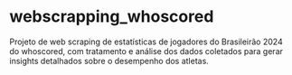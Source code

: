 # webscrapping_whoscored
Projeto de web scraping de estatísticas de jogadores do Brasileirão 2024 do whoscored, com tratamento e análise dos dados coletados para gerar insights detalhados sobre o desempenho dos atletas.

